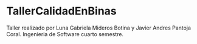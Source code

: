# TallerCalidadEnBinas
Taller realizado por Luna Gabriela Mideros Botina y Javier Andres Pantoja Coral.
Ingenieria de Software cuarto semestre.
